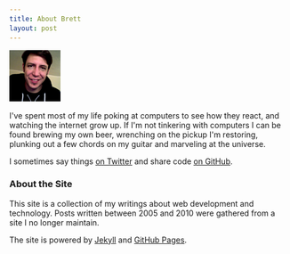 ```yaml
---
title: About Brett
layout: post
---
```


<img src="/images/me.png" alt="Photo of Brett Stimmerman"/>

I've spent most of my life poking at computers to see how they react, and
watching the internet grow up. If I'm not tinkering with computers I can be
found brewing my own beer, wrenching on the pickup I'm restoring, plunking out a
few chords on my guitar and marveling at the universe.

I sometimes say things [on Twitter][2] and share code [on GitHub][1].

### About the Site

This site is a collection of my writings about web development and technology.
Posts written between 2005 and 2010 were gathered from a site I no longer
maintain.

The site is powered by [Jekyll](http://jekyllrb.com/) and
[GitHub Pages](http://pages.github.com).

[1]: http://github.com/brettstimmerman
[2]: http://twitter.com/bretts
